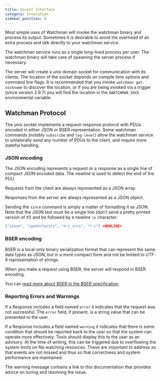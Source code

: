 ```yaml
---
title: Socket Interface
category: Invocation
sidebar_position: 8
---
```


Most simple uses of Watchman will invoke the watchman binary and process its
output. Sometimes it is desirable to avoid the overhead of an extra process and
talk directly to your watchman service.

The watchman service runs as a single long-lived process per user. The watchman
binary will take care of spawning the server process if necessary.

The server will create a unix domain socket for communication with its clients.
The location of the socket depends on compile time options and command line
flags. It is recommended that you invoke `watchman get-sockname` to discover the
location, or if you are being invoked via a trigger (since version 2.9.7) you
will find the location in the `$WATCHMAN_SOCK` environmental variable.

## Watchman Protocol

The unix socket implements a request-response protocol with PDUs encoded in
either JSON or BSER representation. Some watchman commands (notably `subscribe`
and `log-level`) allow the watchman service to unilaterally send any number of
PDUs to the client, and require more stateful handling.

### JSON encoding

The JSON encoding represents a request or a response as a single line of compact
JSON encoded data. The newline is used to detect the end of the PDU.

Requests from the client are always represented as a JSON array.

Responses from the server are always represented as a JSON object.

Sending the `since` command is simply a matter of formatting it as JSON. Note
that the JSON text must be a single line (don't send a pretty printed version of
it!) and be followed by a newline `\n` character:

```json
["since", "/path/to/src", "n:c_srcs", "*.c"] <NEWLINE>
```

### BSER encoding

BSER is a local-only binary serialization format that can represent the same
data types as JSON, but in a more compact form and not be limited to UTF-8
representation of strings.

When you make a request using BSER, the server will respond in BSER encoding.

You can
[read more about BSER in the BSER specification](/watchman/docs/bser.html).

### Reporting Errors and Warnings

If a Response includes a field named `error` it indicates that the request was
not successful. The `error` field, if present, is a string value that can be
presented to the user.

If a Response includes a field named `warning` it indicates that there is some
condition that should be reported back to the user so that the system can
operate more effectively. Tools should display this to the user as an advisory.
At the time of writing, this can be triggered due to overflowing the system
limits on file watching resources. These are important to address so that events
are not missed and thus so that correctness and system performance are
maintained.

The warning message contains a link to this documentation that provides advice
on tuning and resolving the issue.
